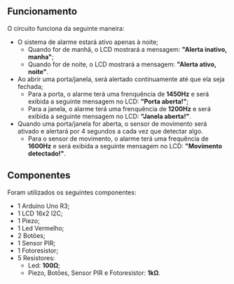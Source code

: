 ## Funcionamento

O circuito funciona da seguinte maneira:

- O sistema de alarme estará ativo apenas à noite;
  - Quando for de manhã, o LCD mostrará a mensagem: **"Alerta inativo, manha"**;
  - Quando for de noite, o LCD mostrará a mensagem: **"Alerta ativo, noite"**.
- Ao abrir uma porta/janela, será alertado continuamente até que ela seja fechada;
  - Para a porta, o alarme terá uma frenquência de **1450Hz** e será exibida a seguinte mensagem no LCD: **"Porta aberta!"**;
  - Para a janela, o alarme terá uma frenquência de **1200Hz** e será exibida a seguinte mensagem no LCD: **"Janela aberta!"**.
- Quando uma porta/janela for aberta, o sensor de movimento será ativado e alertará por 4 segundos a cada vez que detectar algo.
  - Para o sensor de movimento, o alarme terá uma frequência de **1600Hz** e será exibida a seguinte mensagem no LCD: **"Movimento detectado!"**.

## Componentes

Foram utilizados os seguintes componentes:

- 1 Arduino Uno R3;
- 1 LCD 16x2 I2C;
- 1 Piezo;
- 1 Led Vermelho;
- 2 Botões;
- 1 Sensor PIR;
- 1 Fotoresistor;
- 5 Resistores:
  - Led: **100Ω**;
  - Piezo, Botões, Sensor PIR e Fotoresistor: **1kΩ**.
  
